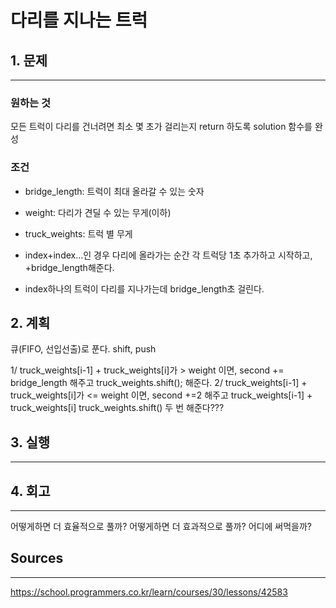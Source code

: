 # 다리를 지나는 트럭
## 1. 문제
***
### 원하는 것
모든 트럭이 다리를 건너려면 최소 몇 초가 걸리는지 return 하도록 solution 함수를 완성

### 조건
* bridge_length: 트럭이 최대 올라갈 수 있는 숫자
* weight: 다리가 견딜 수 있는 무게(이하)
* truck_weights: 트럭 별 무게

* index+index...인 경우 다리에 올라가는 순간 각 트럭당 1초 추가하고 시작하고, +bridge_length해준다.
* index하나의 트럭이 다리를 지나가는데 bridge_length초 걸린다.

## 2. 계획
큐(FIFO, 선입선출)로 푼다. shift, push

1/ truck_weights[i-1] + truck_weights[i]가 > weight 이면, second += bridge_length 해주고 truck_weights.shift(); 해준다.
2/ truck_weights[i-1] + truck_weights[i]가 <= weight 이면, second +=2 해주고
truck_weights[i-1] + truck_weights[i]
truck_weights.shift() 두 번 해준다??? 

## 3. 실행
***
## 4. 회고
***
어떻게하면 더 효율적으로 풀까?
어떻게하면 더 효과적으로 풀까?
어디에 써먹을까?

## Sources
***
https://school.programmers.co.kr/learn/courses/30/lessons/42583
